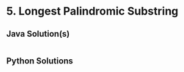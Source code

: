 # 5. Longest Palindromic Substring

## Java Solution(s)
```java

```

## Python Solutions
```python

```